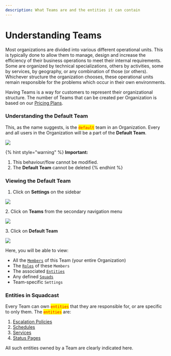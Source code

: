 ```yaml
---
description: What Teams are and the entities it can contain
---
```


# Understanding Teams

Most organizations are divided into various different operational units. This is typically done to allow them to manage, design and increase the efficiency of their business operations to meet their internal requirements. Some are organized by technical specializations, others by activities, some by services, by geography, or any combination of those (or others). Whichever structure the organization chooses, these operational units remain responsible for the problems which occur in their own environments.

Having Teams is a way for customers to represent their organizational structure. The number of Teams that can be created per Organization is based on our [Pricing Plans](https://squadcast.com/pricing).

### Understanding the Default Team <a href="#understanding-the-default-team" id="understanding-the-default-team"></a>

This, as the name suggests, is the <mark style="color:red;">`default`</mark> team in an Organization. Every and all users in the Organization will be a part of the **Default Team**.

![](../.gitbook/assets/understanding\_teams\_1.png)

{% hint style="warning" %}
**Important:**

1. This behaviour/flow cannot be modified.
2. The **Default Team** cannot be deleted
{% endhint %}

### Viewing the Default Team <a href="#viewing-the-default-team" id="viewing-the-default-team"></a>

1. Click on **Settings** on the sidebar

![](<../.gitbook/assets/add\_and\_delete\_users\_1 (1) (4).png>)

2\. Click on **Teams** from the secondary navigation menu

![](<../.gitbook/assets/add\_and\_delete\_teams\_1 (1).png>)

3\. Click on **Default Team**

![](../.gitbook/assets/understanding\_teams\_2.png)

Here, you will be able to view:

* All the [`Members`](https://support.squadcast.com/docs/add-and-delete-users) of this Team (your entire Organization)
* The [`Roles`](https://support.squadcast.com/docs/user-permissions-access-controls) of these `Members`
* The associated [`Entities`](broken-reference)
* Any defined [`Squads`](https://support.squadcast.com/docs/squads)
* Team-specific `Settings`

### Entities in Squadcast <a href="#entities-in-squadcast" id="entities-in-squadcast"></a>

Every Team can own <mark style="color:red;">`entities`</mark> that they are responsible for, or are specific to only them. The <mark style="color:red;">`entities`</mark> are:

1. [Escalation Policies](https://support.squadcast.com/docs/escalation-policies)
2. [Schedules](https://support.squadcast.com/docs/schedules)
3. [Services](https://support.squadcast.com/docs/adding-a-service-1)
4. [Status Pages](https://support.squadcast.com/docs/statuspage)

All such entities owned by a Team are clearly indicated here.
